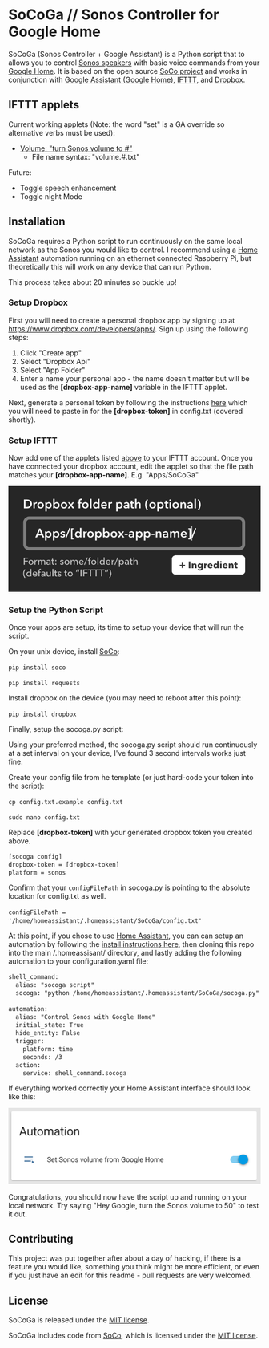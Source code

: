 SoCoGa // Sonos Controller for Google Home
====

SoCoGa (Sonos Controller + Google Assistant) is a Python script that to allows you to
 control [Sonos speakers](http://www.sonos.com/en-us/home) with basic voice commands from your [Google Home](https://madeby.google.com/home). It is based on the open source [SoCo project](https://github.com/SoCo/SoCo) and works in conjunction with [Google Assistant (Google Home)](https://assistant.google.com/), [IFTTT](https://ifttt.com/), and [Dropbox](https://www.dropbox.com/developers).


IFTTT applets
------------

Current working applets (Note: the word "set" is a GA override so alternative verbs must be used):
- [Volume: "turn Sonos volume to #"](http://imgur.com/vbWUv7z)
    - File name syntax: "volume.#.txt"

Future:
- Toggle speech enhancement
- Toggle night Mode


Installation
------------

SoCoGa requires a Python script to run continuously on the same local network as the Sonos you would like to control. I recommend using a [Home Assistant](https://home-assistant.io/) automation running on an ethernet connected Raspberry Pi, but theoretically this will work on any device that can run Python.

This process takes about 20 minutes so buckle up!

### Setup Dropbox

First you will need to create a personal dropbox app by signing up at https://www.dropbox.com/developers/apps/. Sign up using the following steps:
1. Click "Create app"
2. Select "Dropbox Api"
3. Select "App Folder"
4. Enter a name your personal app - the name doesn't matter but will be used as the **[dropbox-app-name]** variable in the IFTTT applet.


Next, generate a personal token by following the instructions [here](https://blogs.dropbox.com/developers/2014/05/generate-an-access-token-for-your-own-account/) which you will need to paste in for the **[dropbox-token]** in config.txt (covered shortly).

### Setup IFTTT

Now add one of the applets listed [above](http://imgur.com/vbWUv7z) to your IFTTT account. Once you have connected your dropbox account, edit the applet so that the file path matches your **[dropbox-app-name]**. E.g. "Apps/SoCoGa"

![alt dropbox](dropbox-folderpath.png)

### Setup the Python Script

Once your apps are setup, its time to setup your device that will run the script.

 On your unix device, install [SoCo](https://github.com/SoCo/SoCo):

``pip install soco``

``pip install requests``

Install dropbox on the device (you may need to reboot after this point):

``pip install dropbox``

Finally, setup the socoga.py script:

Using your preferred method, the socoga.py script should run continuously at a set interval on your device, I've found 3 second intervals works just fine.

Create your config file from he template (or just hard-code your token into the script):

``cp config.txt.example config.txt``

``sudo nano config.txt``

Replace **[dropbox-token]** with your generated dropbox token you created above.
```
[socoga config]
dropbox-token = [dropbox-token]
platform = sonos
```
Confirm that your `configFilePath` in socoga.py is pointing to the absolute location for config.txt as well.

``configFilePath = '/home/homeassistant/.homeassistant/SoCoGa/config.txt'``

At this point, if you chose to use [Home Assistant](https://home-assistant.io), you can can setup an automation by following the [install instructions here](https://home-assistant.io/getting-started/), then cloning this repo into the main /.homeassisant/ directory, and lastly adding the following automation to your configuration.yaml file:

```
shell_command:
  alias: "socoga script"
  socoga: "python /home/homeassistant/.homeassistant/SoCoGa/socoga.py"

automation:
  alias: "Control Sonos with Google Home"
  initial_state: True
  hide_entity: False
  trigger:
    platform: time
    seconds: /3
  action:
    service: shell_command.socoga
```

If everything worked correctly your Home Assistant interface should look like this:

![alt homeassistant](homeassistant-example.png)

Congratulations, you should now have the script up and running on your local network. Try saying "Hey Google, turn the Sonos volume to 50" to test it out.


Contributing
------------

This project was put together after about a day of hacking, if there is a feature you would like, something you think might be more efficient, or even if you just have an edit for this readme - pull requests are very welcomed.


License
-------

SoCoGa is released under the [MIT license](http://www.opensource.org/licenses/mit-license.php).

SoCoGa includes code from [SoCo](https://github.com/SoCo/SoCo), which is licensed under the [MIT license](http://www.opensource.org/licenses/mit-license.php).
